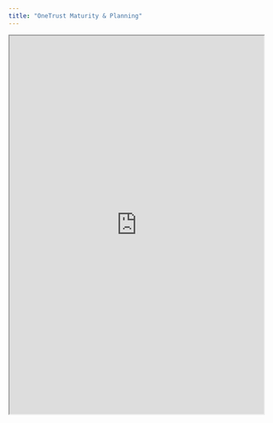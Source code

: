 ```yaml
---
title: "OneTrust Maturity & Planning"
---
```



<iframe height="750" width="100%" src="https://ewelton.github.io/ktest/wiki.html#OneTrust%20Maturity%20&%20Planning"></iframe>
